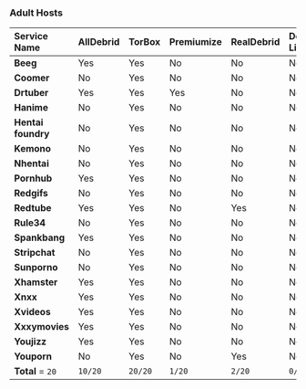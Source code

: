 
### Adult Hosts
| **Service Name**   | **AllDebrid** | **TorBox** | **Premiumize** | **RealDebrid** | **Debrid-Link** | **LinkSnappy** | **Mega-Debrid** | **DeepBird** |
| :----------------- | :------------ | :--------- | :------------- | :------------- | :-------------- | :------------- | :-------------- | :----------- |
| **Beeg**           | Yes           | Yes        | No             | No             | No              | No             | No              | No           |
| **Coomer**         | No            | Yes        | No             | No             | No              | No             | No              | No           |
| **Drtuber**        | Yes           | Yes        | Yes            | No             | No              | No             | No              | No           |
| **Hanime**         | No            | Yes        | No             | No             | No              | No             | No              | No           |
| **Hentai foundry** | No            | Yes        | No             | No             | No              | No             | No              | No           |
| **Kemono**         | No            | Yes        | No             | No             | No              | No             | No              | No           |
| **Nhentai**        | No            | Yes        | No             | No             | No              | No             | No              | No           |
| **Pornhub**        | Yes           | Yes        | No             | No             | No              | No             | No              | No           |
| **Redgifs**        | No            | Yes        | No             | No             | No              | No             | No              | No           |
| **Redtube**        | Yes           | Yes        | No             | Yes            | No              | No             | No              | Yes          |
| **Rule34**         | No            | Yes        | No             | No             | No              | No             | No              | No           |
| **Spankbang**      | Yes           | Yes        | No             | No             | No              | No             | No              | No           |
| **Stripchat**      | No            | Yes        | No             | No             | No              | No             | No              | No           |
| **Sunporno**       | No            | Yes        | No             | No             | No              | No             | Yes             | No           |
| **Xhamster**       | Yes           | Yes        | No             | No             | No              | No             | No              | No           |
| **Xnxx**           | Yes           | Yes        | No             | No             | No              | No             | No              | No           |
| **Xvideos**        | Yes           | Yes        | No             | No             | No              | No             | No              | No           |
| **Xxxymovies**     | Yes           | Yes        | No             | No             | No              | No             | No              | No           |
| **Youjizz**        | Yes           | Yes        | No             | No             | No              | No             | No              | No           |
| **Youporn**        | No            | Yes        | No             | Yes            | No              | No             | No              | No           |
| **Total** = `20`   | `10/20`       | `20/20`    | `1/20`         | `2/20`         | `0/20`          | `0/20`         | `1/20`          | `1/20`       |